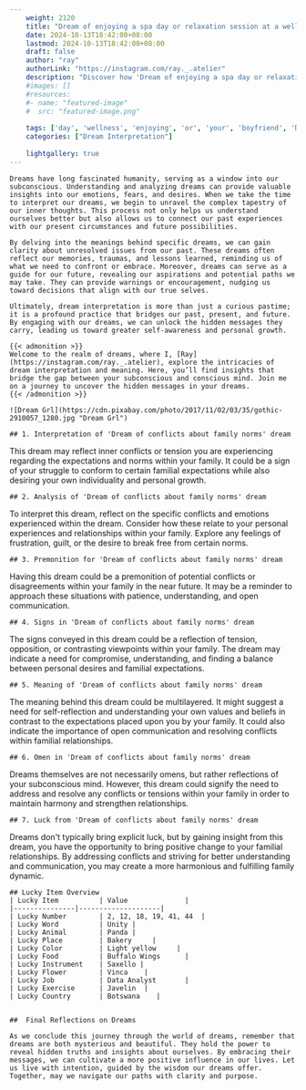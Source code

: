 ```yaml
---
    weight: 2120
    title: "Dream of enjoying a spa day or relaxation session at a wellness center with your boyfriend"  # Assuming 'title' column exists
    date: 2024-10-13T18:42:00+08:00
    lastmod: 2024-10-13T18:42:00+08:00
    draft: false
    author: "ray"
    authorLink: "https://instagram.com/ray._.atelier"
    description: "Discover how 'Dream of enjoying a spa day or relaxation session at a wellness center with your boyfriend' can interpret your future and uncover its significant meanings in your life."
    #images: []
    #resources:
    #- name: "featured-image"
    #  src: "featured-image.png"
    
    tags: ['day', 'wellness', 'enjoying', 'or', 'your', 'boyfriend', 'Dream', 'session', 'a', 'spa', 'relaxation', 'center', 'of', 'with', 'at']
    categories: ["Dream Interpretation"]
    
    lightgallery: true
---
```

    
    Dreams have long fascinated humanity, serving as a window into our subconscious. Understanding and analyzing dreams can provide valuable insights into our emotions, fears, and desires. When we take the time to interpret our dreams, we begin to unravel the complex tapestry of our inner thoughts. This process not only helps us understand ourselves better but also allows us to connect our past experiences with our present circumstances and future possibilities.
    
    By delving into the meanings behind specific dreams, we can gain clarity about unresolved issues from our past. These dreams often reflect our memories, traumas, and lessons learned, reminding us of what we need to confront or embrace. Moreover, dreams can serve as a guide for our future, revealing our aspirations and potential paths we may take. They can provide warnings or encouragement, nudging us toward decisions that align with our true selves.
    
    Ultimately, dream interpretation is more than just a curious pastime; it is a profound practice that bridges our past, present, and future. By engaging with our dreams, we can unlock the hidden messages they carry, leading us toward greater self-awareness and personal growth.
    
    {{< admonition >}}
    Welcome to the realm of dreams, where I, [Ray](https://instagram.com/ray._.atelier), explore the intricacies of dream interpretation and meaning. Here, you’ll find insights that bridge the gap between your subconscious and conscious mind. Join me on a journey to uncover the hidden messages in your dreams.
    {{< /admonition >}}
    
    ![Dream Grl](https://cdn.pixabay.com/photo/2017/11/02/03/35/gothic-2910057_1280.jpg "Dream Grl")
    
    ## 1. Interpretation of 'Dream of conflicts about family norms' dream
    
This dream may reflect inner conflicts or tension you are experiencing regarding the expectations and norms within your family. It could be a sign of your struggle to conform to certain familial expectations while also desiring your own individuality and personal growth.
    
    ## 2. Analysis of 'Dream of conflicts about family norms' dream
    
To interpret this dream, reflect on the specific conflicts and emotions experienced within the dream. Consider how these relate to your personal experiences and relationships within your family. Explore any feelings of frustration, guilt, or the desire to break free from certain norms.
    
    ## 3. Premonition for 'Dream of conflicts about family norms' dream
    
Having this dream could be a premonition of potential conflicts or disagreements within your family in the near future. It may be a reminder to approach these situations with patience, understanding, and open communication.
    
    ## 4. Signs in 'Dream of conflicts about family norms' dream
    
The signs conveyed in this dream could be a reflection of tension, opposition, or contrasting viewpoints within your family. The dream may indicate a need for compromise, understanding, and finding a balance between personal desires and familial expectations.
    
    ## 5. Meaning of 'Dream of conflicts about family norms' dream
    
The meaning behind this dream could be multilayered. It might suggest a need for self-reflection and understanding your own values and beliefs in contrast to the expectations placed upon you by your family. It could also indicate the importance of open communication and resolving conflicts within familial relationships.
    
    ## 6. Omen in 'Dream of conflicts about family norms' dream
    
Dreams themselves are not necessarily omens, but rather reflections of your subconscious mind. However, this dream could signify the need to address and resolve any conflicts or tensions within your family in order to maintain harmony and strengthen relationships.
    
    ## 7. Luck from 'Dream of conflicts about family norms' dream
    
Dreams don't typically bring explicit luck, but by gaining insight from this dream, you have the opportunity to bring positive change to your familial relationships. By addressing conflicts and striving for better understanding and communication, you may create a more harmonious and fulfilling family dynamic.
    
    ## Lucky Item Overview
    | Lucky Item          | Value              |
    |---------------|--------------------|
    | Lucky Number        | 2, 12, 18, 19, 41, 44  |
    | Lucky Word          | Unity |
    | Lucky Animal        | Panda |
    | Lucky Place         | Bakery     |
    | Lucky Color         | Light yellow     |
    | Lucky Food          | Buffalo Wings      |
    | Lucky Instrument    | Saxello |
    | Lucky Flower        | Vinca    |
    | Lucky Job           | Data Analyst       |
    | Lucky Exercise      | Javelin  |
    | Lucky Country       | Botswana    |
    
    
    ##  Final Reflections on Dreams
    
    As we conclude this journey through the world of dreams, remember that dreams are both mysterious and beautiful. They hold the power to reveal hidden truths and insights about ourselves. By embracing their messages, we can cultivate a more positive influence in our lives. Let us live with intention, guided by the wisdom our dreams offer. Together, may we navigate our paths with clarity and purpose.
    